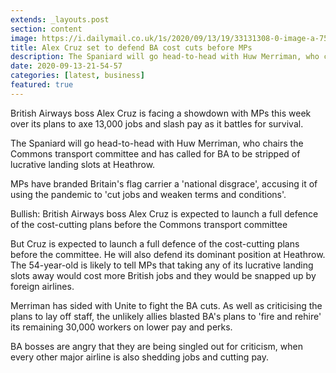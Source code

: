 ```yaml
---
extends: _layouts.post
section: content
image: https://i.dailymail.co.uk/1s/2020/09/13/19/33131308-0-image-a-75_1600023487313.jpg 
title: Alex Cruz set to defend BA cost cuts before MPs 
description: The Spaniard will go head-to-head with Huw Merriman, who chairs the Commons transport committee and has called for British Airways to be stripped of lucrative landing slots at Heathrow. 
date: 2020-09-13-21-54-57 
categories: [latest, business] 
featured: true 
--- 
```

British Airways boss Alex Cruz is facing a showdown with MPs this week over its plans to axe 13,000 jobs and slash pay as it battles for survival. 

The Spaniard will go head-to-head with Huw Merriman, who chairs the Commons transport committee and has called for BA to be stripped of lucrative landing slots at Heathrow. 

MPs have branded Britain's flag carrier a 'national disgrace', accusing it of using the pandemic to 'cut jobs and weaken terms and conditions'. 

Bullish: British Airways boss Alex Cruz is expected to launch a full defence of the cost-cutting plans before the Commons transport committee

But Cruz is expected to launch a full defence of the cost-cutting plans before the committee. He will also defend its dominant position at Heathrow. The 54-year-old is likely to tell MPs that taking any of its lucrative landing slots away would cost more British jobs and they would be snapped up by foreign airlines. 

Merriman has sided with Unite to fight the BA cuts. As well as criticising the plans to lay off staff, the unlikely allies blasted BA's plans to 'fire and rehire' its remaining 30,000 workers on lower pay and perks. 

BA bosses are angry that they are being singled out for criticism, when every other major airline is also shedding jobs and cutting pay.

